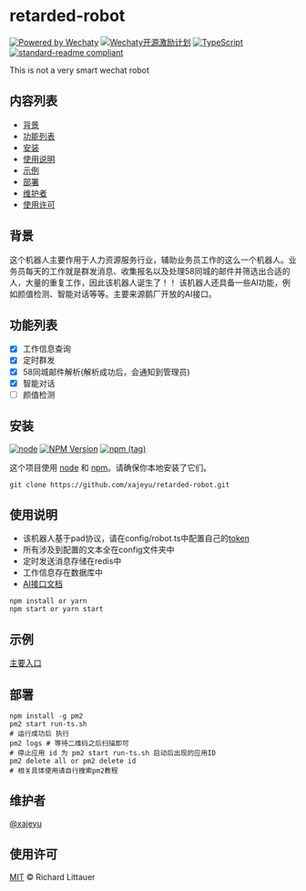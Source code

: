 # retarded-robot
[![Powered by Wechaty](https://img.shields.io/badge/Powered%20By-Wechaty-green.svg)](https://github.com/chatie/wechaty)
[![Wechaty开源激励计划](https://img.shields.io/badge/Wechaty-开源激励计划-green.svg)](https://github.com/juzibot/Welcome/wiki/Everything-about-Wechaty)
[![TypeScript](https://img.shields.io/badge/%3C%2F%3E-TypeScript-blue.svg)](https://www.typescriptlang.org/)
[![standard-readme compliant](https://img.shields.io/badge/readme%20style-standard-brightgreen.svg?style=flat-square)](https://github.com/RichardLitt/standard-readme)

This is not a very smart wechat robot

## 内容列表

- [背景](#背景)
- [功能列表](#功能列表)
- [安装](#安装)
- [使用说明](#使用说明)
- [示例](#示例)
- [部署](#部署)
- [维护者](#维护者)
- [使用许可](#使用许可)

## 背景
这个机器人主要作用于人力资源服务行业，辅助业务员工作的这么一个机器人。业务员每天的工作就是群发消息、收集报名以及处理58同城的邮件并筛选出合适的人，大量的重复工作，因此该机器人诞生了！！
该机器人还具备一些AI功能，例如颜值检测、智能对话等等。主要来源鹅厂开放的AI接口。

## 功能列表
- [x] 工作信息查询
- [x] 定时群发
- [X] 58同城邮件解析(解析成功后，会通知到管理员)
- [X] 智能对话
- [ ] 颜值检测

## 安装
[![node](https://img.shields.io/node/v/wechaty.svg?maxAge=604800)](https://nodejs.org/)
[![NPM Version](https://img.shields.io/npm/v/wechaty?color=brightgreen&label=wechaty%40latest)](https://www.npmjs.com/package/wechaty)
[![npm (tag)](https://img.shields.io/npm/v/wechaty/next?color=yellow&label=wechaty%40next)](https://www.npmjs.com/package/wechaty?activeTab=versions)

这个项目使用 [node](http://nodejs.org) 和 [npm](https://npmjs.com)。请确保你本地安装了它们。

```shell script
git clone https://github.com/xajeyu/retarded-robot.git
```

## 使用说明
* 该机器人基于pad协议，请在config/robot.ts中配置自己的[token](https://github.com/juzibot/Welcome/wiki/Everything-about-Wechaty)
* 所有涉及到配置的文本全在config文件夹中
* 定时发送消息存储在redis中
* 工作信息存在数据库中
* [AI接口文档](https://api.xajeyu.com/doc/)
```shell script
npm install or yarn
npm start or yarn start
```

## 示例
[主要入口](src/robot/)

## 部署
```shell script
npm install -g pm2
pm2 start run-ts.sh
# 运行成功后 执行
pm2 logs # 等待二维码之后扫描即可
# 停止应用 id 为 pm2 start run-ts.sh 启动后出现的应用ID
pm2 delete all or pm2 delete id
# 相关具体使用请自行搜索pm2教程
```

## 维护者
[@xajeyu](https://github.com/xajeyu)

## 使用许可
[MIT](LICENSE) © Richard Littauer
